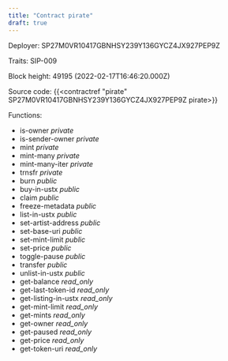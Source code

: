 ```yaml
---
title: "Contract pirate"
draft: true
---
```

Deployer: SP27M0VR10417GBNHSY239Y136GYCZ4JX927PEP9Z

Traits:
SIP-009 



Block height: 49195 (2022-02-17T16:46:20.000Z)

Source code: {{<contractref "pirate" SP27M0VR10417GBNHSY239Y136GYCZ4JX927PEP9Z pirate>}}

Functions:

* is-owner _private_
* is-sender-owner _private_
* mint _private_
* mint-many _private_
* mint-many-iter _private_
* trnsfr _private_
* burn _public_
* buy-in-ustx _public_
* claim _public_
* freeze-metadata _public_
* list-in-ustx _public_
* set-artist-address _public_
* set-base-uri _public_
* set-mint-limit _public_
* set-price _public_
* toggle-pause _public_
* transfer _public_
* unlist-in-ustx _public_
* get-balance _read_only_
* get-last-token-id _read_only_
* get-listing-in-ustx _read_only_
* get-mint-limit _read_only_
* get-mints _read_only_
* get-owner _read_only_
* get-paused _read_only_
* get-price _read_only_
* get-token-uri _read_only_
